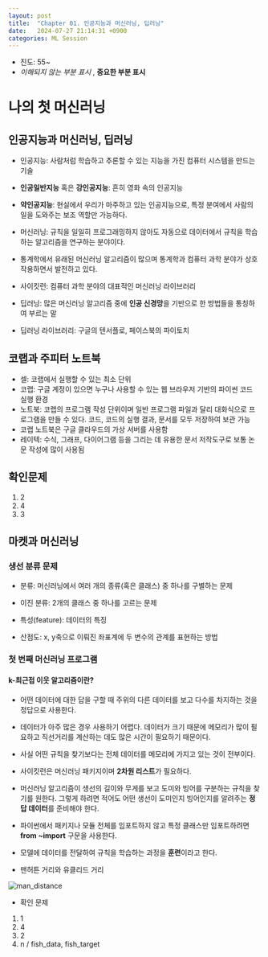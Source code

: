 ```yaml
---
layout: post
title:  "Chapter 01. 인공지능과 머신러닝, 딥러닝"
date:   2024-07-27 21:14:31 +0900
categories: ML Session
---
```


* 진도: 55~
* *이해되지 않는 부분 표시* , **중요한 부분 표시**

# 나의 첫 머신러닝

## 인공지능과 머신러닝, 딥러닝

* 인공지능: 사람처럼 학습하고 추론할 수 있는 지능을 가진 컴퓨터 시스템을 만드는 기술
* **인공일반지능** 혹은 **강인공지능**: 흔히 영화 속의 인공지능
* **약인공지능**: 현실에서 우리가 마주하고 있는 인공지능으로, 특정 분여에서 사람의 일을 도와주는 보조 역할만 가능하다.

* 머신러닝: 규칙을 일일히 프로그래밍하지 않아도 자동으로 데이터에서 규칙을 학습하는 알고리즘을 연구하는 분야이다.
* 통계학에서 유래된 머신러닝 알고리즘이 많으며 통계학과 컴퓨터 과학 분야가 상호 작용하면서 발전하고 있다.
* 사이킷런: 컴퓨터 과학 분야의 대표적인 머신러닝 라이브러리

* 딥러닝: 많은 머신러닝 알고리즘 중에 **인공 신경망**을 기반으로 한 방법들을 통칭하여 부르는 말
* 딥러닝 라이브러리: 구글의 텐서플로, 페이스북의 파이토치

## 코랩과 주피터 노트북
* 셀: 코랩에서 실행할 수 있는 최소 단위
* 코랩: 구글 계정이 있으면 누구나 사용할 수 있는 웹 브라우저 기반의 파이썬 코드 실행 환경
* 노트북: 코랩의 프로그램 작성 단위이며 일반 프로그램 파일과 달리 대화식으로 프로그램을 만들 수 있다. 코드, 코드의 실행 결과, 문서를 모두 저장하여 보관 가능
* 코랩 노트북은 구글 클라우드의 가상 서버를 사용함
* 레이텍: 수식, 그래프, 다이어그램 등을 그리는 데 유용한 문서 저작도구로 보통 논문 작성에 많이 사용됨

## 확인문제
1. 2
2. 4
3. 3

## 마켓과 머신러닝

### 생선 분류 문제
* 분류: 머신러닝에서 여러 개의 종류(혹은 클래스) 중 하나를 구별하는 문제
* 이진 분류: 2개의 클래스 중 하나를 고르는 문제
* 특성(feature): 데이터의 특징

* 산점도: x, y축으로 이뤄진 좌표계에 두 변수의 관계를 표현하는 방법

### 첫 번째 머신러닝 프로그램

#### k-최근접 이웃 알고리즘이란?
* 어떤 데이터에 대한 답을 구할 때 주위의 다른 데이터를 보고 다수를 차지하는 것을 정답으로 사용한다.
* 데이터가 아주 많은 경우 사용하기 어렵다. 데이터가 크기 때문에 메모리가 많이 필요하고 직선거리를 계산하는 데도 많은 시간이 필요하기 때문이다.
* 사실 어떤 규칙을 찾기보다는 전체 데이터를 메모리에 가지고 있는 것이 전부이다.

* 사이킷런은 머신러닝 패키지이며 **2차원 리스트**가 필요하다.
* 머신러닝 알고리즘이 생선의 길이와 무게를 보고 도미와 빙어를 구분하는 규칙을 찾기를 원한다. 그렇게 하려면 적어도 어떤 생선이 도미인지 빙어인지를 알려주는 **정답 데이터**를 준비해야 한다.

* 파이썬에서 패키지나 모듈 전체를 임포트하지 않고 특정 클래스만 임포트하려면 **from ~import** 구문을 사용한다.
* 모델에 데이터를 전달하여 규칙을 학습하는 과정을 **훈련**이라고 한다.

* 맨허튼 거리와 유클리드 거리

![man_distance](../assets/lib/images/Manhattan_distance.svg)

* 확인 문제
1. 1
2. 4
3. 2
4. n / fish_data, fish_target
